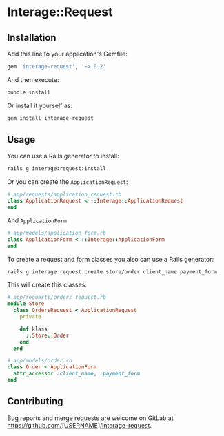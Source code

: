 # Interage::Request

## Installation

Add this line to your application's Gemfile:

```ruby
gem 'interage-request', '~> 0.2'
```

And then execute:

```bash
bundle install
```

Or install it yourself as:

```bash
gem install interage-request
```

## Usage

You can use a Rails generator to install:

```bash
rails g interage:request:install
```

Or you can create the `ApplicationRequest`:

```ruby
# app/requests/application_request.rb
class ApplicationRequest < ::Interage::ApplicationRequest
end
```

And `ApplicationForm`


```ruby
# app/models/application_form.rb
class ApplicationForm < ::Interage::ApplicationForm
end
```

To create a request and form classes you also can use a Rails generator:


```bash
rails g interage:request:create store/order client_name payment_form
```

This will create this classes:

```ruby
# app/requests/orders_request.rb
module Store
  class OrdersRequest < ApplicationRequest
    private

    def klass
      ::Store::Order
    end
  end

# app/models/order.rb
class Order < ApplicationForm
  attr_accessor :client_name, :payment_form
end
```

## Contributing

Bug reports and merge requests are welcome on GitLab at
https://github.com/[USERNAME]/interage-request.
